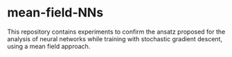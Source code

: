 # mean-field-NNs
This repository contains experiments to confirm the ansatz proposed for the analysis of neural networks while training with stochastic gradient descent, using a mean field approach.
